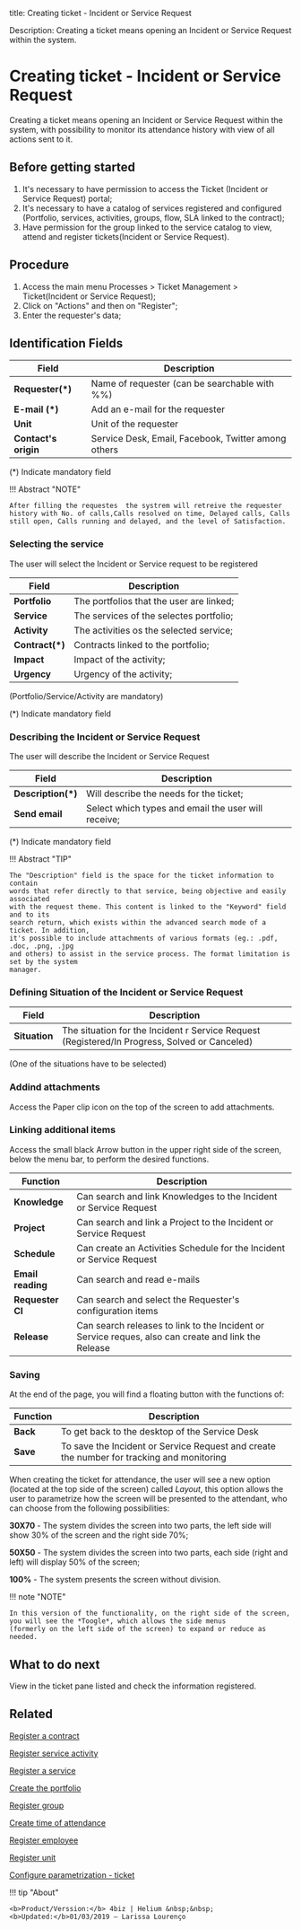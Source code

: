 title:  Creating ticket - Incident or Service Request

Description: Creating a ticket means opening an Incident or Service Request within the system.

# Creating ticket - Incident or Service Request

Creating a ticket means opening an Incident or Service Request  within the system, with possibility to monitor its attendance history with view of all actions sent to it.

## Before getting started

1.	It's necessary to have permission to access the Ticket (Incident or Service Request) portal;
2.	It's necessary to have a catalog of services registered and configured (Portfolio, services, activities, groups, flow, SLA linked to the contract);
3.	Have permission for the group linked to the service catalog to view, attend and register tickets(Incident or Service Request).


## Procedure

1.	Access the main menu Processes > Ticket Management > Ticket(Incident or Service Request);
2.	Click on "Actions" and then on "Register";
3.	Enter the requester's data;

## Identification Fields 
| Field                | Description                                         |
|----------------------|-----------------------------------------------------|
| **Requester(\*)**    | Name of requester (can be searchable with %%)       |
| **E-mail (\*)**      | Add an e-mail for the requester                     |
| **Unit**             | Unit of the requester                               |
| **Contact's origin** | Service Desk, Email, Facebook, Twitter among others |

(*) Indicate mandatory field

!!! Abstract "NOTE"

    After filling the requestes  the systrem will retreive the requester history with No. of calls,Calls resolved on time, Delayed calls, Calls still open, Calls running and delayed, and the level of Satisfaction.

### Selecting the service

The user will select the Incident or Service request to be registered 

| Field            | Description                              |
|------------------|------------------------------------------|
| **Portfolio**    | The portfolios that the user are linked; |
| **Service**      | The services of the selectes portfolio;  |
| **Activity**     | The activities os the selected service;  |
| **Contract(\*)** | Contracts linked to the portfolio;       |
| **Impact**       | Impact of the activity;                  |
| **Urgency**      | Urgency of the activity;                 |

(Portfolio/Service/Activity are mandatory)

(*) Indicate mandatory field

### Describing the Incident or Service Request

The user will describe the Incident or Service Request

| Field               | Description                                                             |
|---------------------|-------------------------------------------------------------------------|
| **Description(\*)** | Will describe the needs for the ticket;                                 |
|**Send email**       | Select which types and email the user will receive;                     |

(*) Indicate mandatory field

!!! Abstract "TIP"

    The "Description" field is the space for the ticket information to contain 
    words that refer directly to that service, being objective and easily associated 
    with the request theme. This content is linked to the "Keyword" field and to its 
    search return, which exists within the advanced search mode of a ticket. In addition, 
    it's possible to include attachments of various formats (eg.: .pdf, .doc, .png, .jpg 
    and others) to assist in the service process. The format limitation is set by the system 
    manager.

### Defining Situation of the Incident or Service Request

| Field             | Description                                                                                     |
|-------------------|-------------------------------------------------------------------------------------------------|
| **Situation**     |  The situation for the Incident r Service Request (Registered/In Progress, Solved or Canceled)  |

(One of the situations have to be selected)

### Addind attachments

Access the Paper clip icon on the top of the screen to add attachments.

### Linking additional items

Access the small black Arrow button in the upper right side of the screen, below the menu bar, to perform the desired functions.

| Function           | Description                                                                                         |
|--------------------|-----------------------------------------------------------------------------------------------------|
| **Knowledge**      | Can search and link Knowledges to the Incident or Service Request                                   |
| **Project**        | Can search and link a Project to the Incident or Service Request                                    |
| **Schedule**       | Can create an Activities Schedule for the Incident or Service Request                               |
| **Email reading**  | Can search and read e-mails                                                                         |
| **Requester CI**   | Can search and select the Requester's configuration items                                           |
| **Release**        | Can search releases to link to the Incident or Service reques, also can create and link the Release |


### Saving 

At the end of the page, you will find a floating button with the functions of:

| Function           | Description                                                                                         |
|--------------------|-----------------------------------------------------------------------------------------------------|
| **Back**           | To get back to the desktop of the Service Desk                                                      |
| **Save**           | To save the Incident or Service Request and create the number for tracking and monitoring           |


When creating the ticket for attendance, the user will see a new option (located at the top side of the screen) called *Layout*, this option allows the user to parametrize how the screen will be presented to the attendant, who can choose from the following possibilities:

**30X70** - The system divides the screen into two parts, the left side will show 30% of the screen and the right side 70%;

**50X50** - The system divides the screen into two parts, each side (right and left) will display 50% of the screen;

**100%** - The system presents the screen without division.


!!! note "NOTE"

    In this version of the functionality, on the right side of the screen, you will see the *Toogle*, which allows the side menus
    (formerly on the left side of the screen) to expand or reduce as needed.

What to do next
-------------------

View in the ticket pane listed and check the information registered.

Related
-----------

[Register a contract](/en-us/4biz-helium/additional-features/contract-management/use/register-contract.html)

[Register service activity](/en-us/4biz-helium/processes/portfolio-and-catalog/use/register-service-activity.html)

[Register a service](/en-us/4biz-helium/processes/portfolio-and-catalog/use/register-a-service.html)

[Create the portfolio](/en-us/4biz-helium/processes/portfolio-and-catalog/use/create-the-portfolio.html)

[Register group](/en-us/4biz-helium/initial-settings/access-settings/user/register-groups.html)

[Create time of attendance](/en-us/4biz-helium/processes/service-level/configuration/create-time-attendance.html)

[Register employee](/en-us/4biz-helium/initial-settings/access-settings/user/register-employee.html)

[Register unit](/en-us/4biz-helium/platform-administration/region-and-language/register-unit.html)

[Configure parametrization - ticket](/en-us/4biz-helium/platform-administration/parameters-list/configure-parametrization-ticket.html)

!!! tip "About"

    <b>Product/Verssion:</b> 4biz | Helium &nbsp;&nbsp;
    <b>Updated:</b>01/03/2019 – Larissa Lourenço

